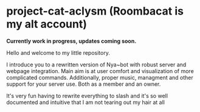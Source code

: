 # project-cat-aclysm (Roombacat is my alt account)
**Currently work in progress, updates coming soon.**

Hello and welcome to my little repository.

I introduce you to a rewritten version of Nya~bot with robust server and webpage integration. Main aim is at user comfort and visualization of more complicated commands. Additionally, proper music, managment and other support for your server use. Both as a member and an owner.

It's very fun having to rewrite everything to slash and it's so well documented and intuitive that I am not tearing out my hair at all
